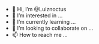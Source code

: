 - 👋 Hi, I’m @Luiznoctus
- 👀 I’m interested in ...
- 🌱 I’m currently learning ...
- 💞️ I’m looking to collaborate on ...
- 📫 How to reach me ...

<!---
Luiznoctus/Luiznoctus is a ✨ special ✨ repository because its `README.md` (this file) appears on your GitHub profile.
You can click the Preview link to take a look at your changes.
--->
